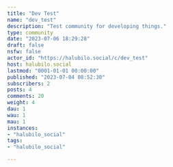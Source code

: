```yaml
---
title: "Dev Test" 
name: "dev_test"
description: "Test community for developing things."
type: community
date: "2023-07-06 18:29:28"
draft: false
nsfw: false
actor_id: "https://halubilo.social/c/dev_test"
host: halubilo.social
lastmod: "0001-01-01 00:00:00"
published: "2023-07-04 08:52:30"
subscribers: 2
posts: 4
comments: 20
weight: 4
dau: 1
wau: 1
mau: 1
instances:
- "halubilo_social"
tags: 
- "halubilo_social"

---
```

